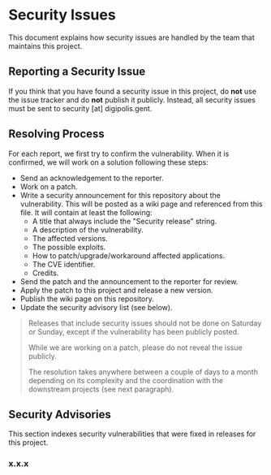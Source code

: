 # Security Issues

This document explains how security issues are handled by the team that
maintains this project.

## Reporting a Security Issue

If you think that you have found a security issue in this project, do **not**
use the issue tracker and do **not** publish it publicly. Instead, all security
issues must be sent to security [at] digipolis.gent.

## Resolving Process

For each report, we first try to confirm the vulnerability. When it is
confirmed, we will work on a solution following these steps:

* Send an acknowledgement to the reporter.
* Work on a patch.
* Write a security announcement for this repository about the vulnerability.
  This will be posted as a wiki page and referenced from this file.
  It will contain at least the following:
  * A title that always include the "Security release" string.
  * A description of the vulnerability.
  * The affected versions.
  * The possible exploits.
  * How to patch/upgrade/workaround affected applications.
  * The CVE identifier.
  * Credits.
* Send the patch and the announcement to the reporter for review.
* Apply the patch to this project and release a new version.
* Publish the wiki page on this repository.
* Update the security advisory list (see below).

> Releases that include security issues should not be done on Saturday or
> Sunday, except if the vulnerability has been publicly posted.
>
> While we are working on a patch, please do not reveal the issue publicly.
>
> The resolution takes anywhere between a couple of days to a month depending
> on its complexity and the coordination with the downstream projects (see next
> paragraph).

## Security Advisories

This section indexes security vulnerabilities that were fixed in releases for
this project.

### x.x.x
